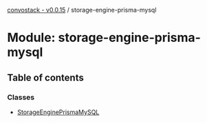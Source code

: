 [convostack - v0.0.15](../README.md) / storage-engine-prisma-mysql

# Module: storage-engine-prisma-mysql

## Table of contents

### Classes

- [StorageEnginePrismaMySQL](../classes/storage_engine_prisma_mysql.StorageEnginePrismaMySQL.md)
